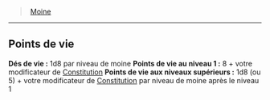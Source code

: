 ﻿---
!ClassHitPointsItem
HitDice: 1d8 par niveau de moine
HitPointsAt1stLevel: 8 + votre modificateur de [Constitution](hd_abilities_constitution.md)
HitPointsAtHigherLevels: 1d8 (ou 5) + votre modificateur de [Constitution](hd_abilities_constitution.md) par niveau de moine après le niveau 1
Id: monk_hd.md#points-de-vie
ParentLink: monk_hd.md#moine
Name: Points de vie
ParentName: Moine
NameLevel: 2
Attributes:
  Name: Points de vie
  Markdown: >+
    ## <!--Name-->Points de vie<!--/Name-->


    **Dés de vie :** <!--HitDice-->1d8 par niveau de moine<!--/HitDice-->

    **Points de vie au niveau 1 :** <!--HitPointsAt1stLevel-->8 + votre modificateur de [Constitution](hd_abilities_constitution.md)<!--/HitPointsAt1stLevel-->

    **Points de vie aux niveaux supérieurs :** <!--HitPointsAtHigherLevels-->1d8 (ou 5) + votre modificateur de [Constitution](hd_abilities_constitution.md) par niveau de moine après le niveau 1<!--/HitPointsAtHigherLevels-->

  HitDice: 1d8 par niveau de moine
  HitPointsAt1stLevel: 8 + votre modificateur de [Constitution](hd_abilities_constitution.md)
  HitPointsAtHigherLevels: 1d8 (ou 5) + votre modificateur de [Constitution](hd_abilities_constitution.md) par niveau de moine après le niveau 1
AttributesDictionary: >+
  Name: Points de vie

  Markdown: >+

    ## <!--Name-->Points de vie<!--/Name-->





    **Dés de vie :** <!--HitDice-->1d8 par niveau de moine<!--/HitDice-->



    **Points de vie au niveau 1 :** <!--HitPointsAt1stLevel-->8 + votre modificateur de [Constitution](hd_abilities_constitution.md)<!--/HitPointsAt1stLevel-->



    **Points de vie aux niveaux supérieurs :** <!--HitPointsAtHigherLevels-->1d8 (ou 5) + votre modificateur de [Constitution](hd_abilities_constitution.md) par niveau de moine après le niveau 1<!--/HitPointsAtHigherLevels-->



  HitDice: 1d8 par niveau de moine

  HitPointsAt1stLevel: 8 + votre modificateur de [Constitution](hd_abilities_constitution.md)

  HitPointsAtHigherLevels: 1d8 (ou 5) + votre modificateur de [Constitution](hd_abilities_constitution.md) par niveau de moine après le niveau 1

---
> [Moine](hd_monk.md)

---

## Points de vie

**Dés de vie :** 1d8 par niveau de moine
**Points de vie au niveau 1 :** 8 + votre modificateur de [Constitution](hd_abilities_constitution.md)
**Points de vie aux niveaux supérieurs :** 1d8 (ou 5) + votre modificateur de [Constitution](hd_abilities_constitution.md) par niveau de moine après le niveau 1

